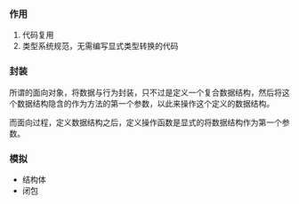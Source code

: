 ### 作用

1. 代码复用
2. 类型系统规范，无需编写显式类型转换的代码

### 封装

所谓的面向对象，将数据与行为封装，只不过是定义一个复合数据结构，然后将这个数据结构隐含的作为方法的第一个参数，以此来操作这个定义的数据结构。

而面向过程，定义数据结构之后，定义操作函数是显式的将数据结构作为第一个参数。

### 模拟

* 结构体
* 闭包
